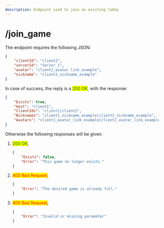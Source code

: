 ```yaml
---
description: Endpoint used to join an existing lobby
---
```


# /join\_game

The endpoint requires the following JSON:

```json
{
    "clientId": "client2",
    "serverId": "Server_1",
    "avatar": "client2_avatar_link_example",
    "nickname": "client2_nickname_example"
}
```

In case of success, the reply is a <mark style="color:green;">200 OK</mark>, with the response:

```json
{
    "Exists": true,
    "Host": "client1",
    "ClientIds": "client1|client2",
    "Nicknames": "client1_nickname_example|client2_nickname_example",
    "Avatars": "client1_avatar_link_example|client2_avatar_link_example"
}
```

Otherwise the following responses will be given:

1.  <mark style="color:green;">200 OK</mark>,

    ```json
    {
        "Exists": false,
        "Error": "This game no longer exists."
    }
    ```
2.  <mark style="color:red;">400 Bad Request</mark>,

    ```json
    {
        "Error": "The desired game is already full."
    }
    ```
3.  &#x20;<mark style="color:red;">400 Bad Request</mark>,

    ```json
    {
        "Error": "Invalid or missing parameter"
    }
    ```

